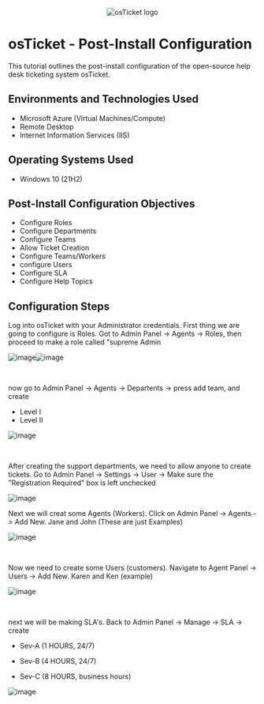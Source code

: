 <p align="center">
<img src="https://i.imgur.com/Clzj7Xs.png" alt="osTicket logo"/>
</p>

<h1>osTicket - Post-Install Configuration</h1>
This tutorial outlines the post-install configuration of the open-source help desk ticketing system osTicket.<br />






<h2>Environments and Technologies Used</h2>

- Microsoft Azure (Virtual Machines/Compute)
- Remote Desktop
- Internet Information Services (IIS)

<h2>Operating Systems Used </h2>

- Windows 10</b> (21H2)

<h2>Post-Install Configuration Objectives</h2>

- Configure Roles
- Configure Departments
- Configure Teams
- Allow Ticket Creation
- Configure Teams/Workers
- configure Users
- Configure SLA
- Configure Help Topics
  
<h2>Configuration Steps</h2>

<p>

Log into osTicket with your Administrator credentials.  First thing we are going to configure is Roles.  Got to Admin Panel -> Agents -> Roles, then proceed to make a role called "supreme Admin

</p>
<p>

![image](https://github.com/AtomSteve/osTicket-Post-Installation-Configuration/assets/147112183/ab06a3a8-8aac-4fb0-a76f-257382c4a527)![image](https://github.com/AtomSteve/osTicket-Post-Installation-Configuration/assets/147112183/26eba479-ee00-4aa2-b526-aff55779e31b)



</p>
<br />

<p>
now go to Admin Panel -> Agents -> Departents -> press add team, and create 

- Level I
- Level II

  
</p>
<p>

![image](https://github.com/AtomSteve/osTicket-Post-Installation-Configuration/assets/147112183/22da4f4e-69dd-4648-9395-8232a9a37386)


</p>
<br />

After creating the support departments, we need to allow anyone to create tickets.  Go to Admin Panel -> Settings -> User -> Make sure the "Registration Required" box is left unchecked
<p>

![image](https://github.com/AtomSteve/osTicket-Post-Installation-Configuration/assets/147112183/ae7835da-eeae-4f41-82bd-a3d5040a0588)



</p>
<p>

Next we will creat some Agents (Workers).  Click on Admin Panel -> Agents -> Add New.  Jane and John (These are just Examples)

</p>
<p>

![image](https://github.com/AtomSteve/osTicket-Post-Installation-Configuration/assets/147112183/b11bd4bb-e6fd-4cc3-bf19-65d2793bd0e2)

</p>
<br />

Now we need to create some Users (customers).  Navigate to Agent Panel -> Users -> Add New.  Karen and Ken (example)

</p>
<p>

![image](https://github.com/AtomSteve/osTicket-Post-Installation-Configuration/assets/147112183/ec384a44-2fd4-4149-88f1-caf182e48433)

</p>
<br />

next we will be making SLA's.  Back to Admin Panel -> Manage -> SLA -> create

- Sev-A (1 HOURS, 24/7)
- Sev-B (4 HOURS, 24/7)
- Sev-C (8 HOURS, business hours)
  
  </p>
<p>

![image](https://github.com/AtomSteve/osTicket-Post-Installation-Configuration/assets/147112183/cd50610e-368a-4ee5-a448-13a0aac4a792)

